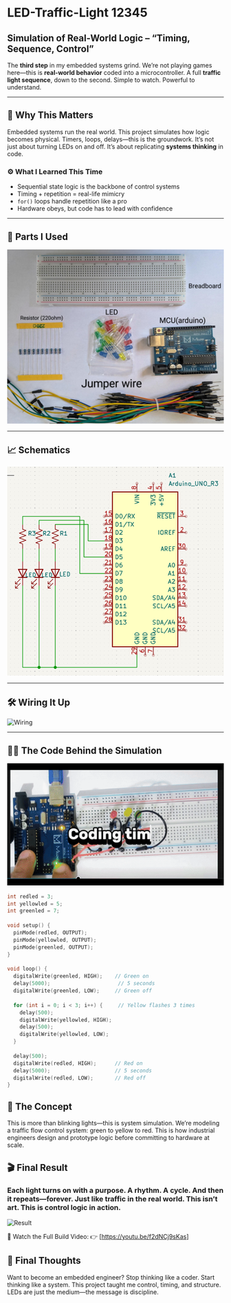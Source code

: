 # LED-Traffic-Light  12345
## Simulation of Real-World Logic – “Timing, Sequence, Control”

The **third step** in my embedded systems grind. We’re not playing games here—this is **real-world behavior** coded into a microcontroller. A full **traffic light sequence**, down to the second. Simple to watch. Powerful to understand.

---

## 🧭 Why This Matters

Embedded systems run the real world. This project simulates how logic becomes physical. Timers, loops, delays—this is the groundwork. It’s not just about turning LEDs on and off. It’s about replicating **systems thinking** in code.

### ⚙️ What I Learned This Time

- Sequential state logic is the backbone of control systems  
- Timing + repetition = real-life mimicry  
- `for()` loops handle repetition like a pro  
- Hardware obeys, but code has to lead with confidence  

---

## 🔩 Parts I Used

![Components](ComponentParts.jpg)

---

## 📈 Schematics

![Schematics](Schematic.png)

---

## 🛠️ Wiring It Up

![Wiring](GIF/Wiring.gif)

---

## 👨‍💻 The Code Behind the Simulation

![Coding](GIF/Coding.gif)

```cpp
int redled = 3;
int yellowled = 5;
int greenled = 7;

void setup() {
  pinMode(redled, OUTPUT);
  pinMode(yellowled, OUTPUT);
  pinMode(greenled, OUTPUT);
}

void loop() {
  digitalWrite(greenled, HIGH);    // Green on
  delay(5000);                      // 5 seconds
  digitalWrite(greenled, LOW);     // Green off

  for (int i = 0; i < 3; i++) {     // Yellow flashes 3 times
    delay(500);
    digitalWrite(yellowled, HIGH);
    delay(500);
    digitalWrite(yellowled, LOW);
  }

  delay(500);
  digitalWrite(redled, HIGH);      // Red on
  delay(5000);                     // 5 seconds
  digitalWrite(redled, LOW);       // Red off
}
```

## 🧠 The Concept
This is more than blinking lights—this is system simulation. We’re modeling a traffic flow control system: green to yellow to red. This is how industrial engineers design and prototype logic before committing to hardware at scale.

## 🎬 Final Result

### Each light turns on with a purpose. A rhythm. A cycle. And then it repeats—forever. Just like traffic in the real world. This isn’t art. This is control logic in action.

![Result](GIF/TrafficLightLED.gif)


🎥 Watch the Full Build Video:
👉 [https://youtu.be/f2dNCj9sKas]

## 💬 Final Thoughts
Want to become an embedded engineer? Stop thinking like a coder. Start thinking like a system. This project taught me control, timing, and structure. LEDs are just the medium—the message is discipline.
